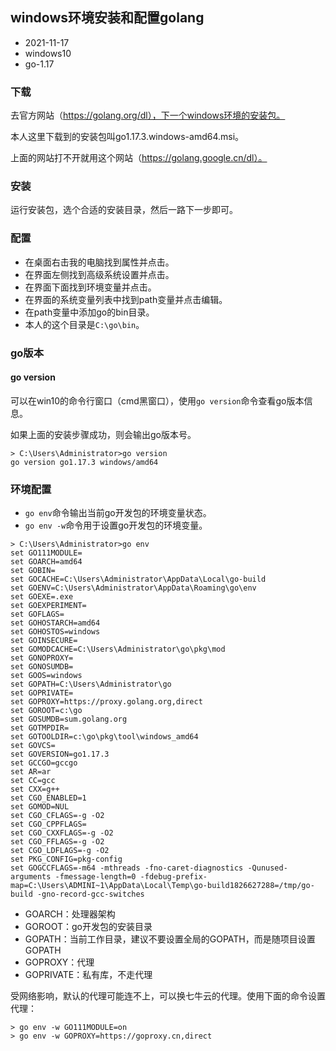 ## windows环境安装和配置golang

- 2021-11-17
- windows10
- go-1.17

### 下载

去官方网站（https://golang.org/dl），下一个windows环境的安装包。

本人这里下载到的安装包叫go1.17.3.windows-amd64.msi。

上面的网站打不开就用这个网站（https://golang.google.cn/dl）。

### 安装

运行安装包，选个合适的安装目录，然后一路下一步即可。

### 配置

- 在桌面右击我的电脑找到属性并点击。
- 在界面左侧找到高级系统设置并点击。
- 在界面下面找到环境变量并点击。
- 在界面的系统变量列表中找到path变量并点击编辑。
- 在path变量中添加go的bin目录。
- 本人的这个目录是`C:\go\bin`。

### go版本

#### go version

可以在win10的命令行窗口（cmd黑窗口），使用`go version`命令查看go版本信息。

如果上面的安装步骤成功，则会输出go版本号。

```
> C:\Users\Administrator>go version
go version go1.17.3 windows/amd64
```

### 环境配置

- `go env`命令输出当前go开发包的环境变量状态。
- `go env -w`命令用于设置go开发包的环境变量。

```
> C:\Users\Administrator>go env
set GO111MODULE=
set GOARCH=amd64
set GOBIN=
set GOCACHE=C:\Users\Administrator\AppData\Local\go-build
set GOENV=C:\Users\Administrator\AppData\Roaming\go\env
set GOEXE=.exe
set GOEXPERIMENT=
set GOFLAGS=
set GOHOSTARCH=amd64
set GOHOSTOS=windows
set GOINSECURE=
set GOMODCACHE=C:\Users\Administrator\go\pkg\mod
set GONOPROXY=
set GONOSUMDB=
set GOOS=windows
set GOPATH=C:\Users\Administrator\go
set GOPRIVATE=
set GOPROXY=https://proxy.golang.org,direct
set GOROOT=c:\go
set GOSUMDB=sum.golang.org
set GOTMPDIR=
set GOTOOLDIR=c:\go\pkg\tool\windows_amd64
set GOVCS=
set GOVERSION=go1.17.3
set GCCGO=gccgo
set AR=ar
set CC=gcc
set CXX=g++
set CGO_ENABLED=1
set GOMOD=NUL
set CGO_CFLAGS=-g -O2
set CGO_CPPFLAGS=
set CGO_CXXFLAGS=-g -O2
set CGO_FFLAGS=-g -O2
set CGO_LDFLAGS=-g -O2
set PKG_CONFIG=pkg-config
set GOGCCFLAGS=-m64 -mthreads -fno-caret-diagnostics -Qunused-arguments -fmessage-length=0 -fdebug-prefix-map=C:\Users\ADMINI~1\AppData\Local\Temp\go-build1826627288=/tmp/go-build -gno-record-gcc-switches
```

- GOARCH：处理器架构
- GOROOT：go开发包的安装目录
- GOPATH：当前工作目录，建议不要设置全局的GOPATH，而是随项目设置GOPATH
- GOPROXY：代理
- GOPRIVATE：私有库，不走代理

受网络影响，默认的代理可能连不上，可以换七牛云的代理。使用下面的命令设置代理：

```
> go env -w GO111MODULE=on
> go env -w GOPROXY=https://goproxy.cn,direct
```
